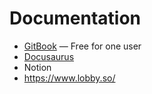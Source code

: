 # Documentation

- [GitBook](https://www.gitbook.com/) — Free for one user
- [Docusaurus](https://docusaurus.io/)
- Notion
- https://www.lobby.so/